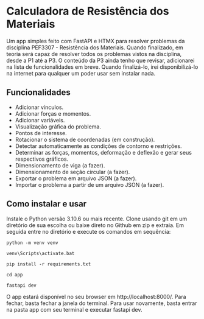 # Calculadora de Resistência dos Materiais

Um app simples feito com FastAPI e HTMX para resolver problemas da disciplina PEF3307 - Resistência dos Materiais.
Quando finalizado, em teoria será capaz de resolver todos os problemas vistos na disciplina, desde a P1 até a P3.
O conteúdo da P3 ainda tenho que revisar, adicionarei na lista de funcionalidades em breve.
Quando finalizá-lo, irei disponibilizá-lo na internet para qualquer um poder usar sem instalar nada.

## Funcionalidades
- Adicionar vínculos.
- Adicionar forças e momentos.
- Adicionar variáveis.
- Visualização gráfica do problema.
- Pontos de interesse.
- Rotacionar o sistema de coordenadas (em construção).
- Detectar automaticamente as condições de contorno e restrições.
- Determinar as forças, momentos, deformação e deflexão e gerar seus respectivos gráficos.
- Dimensionamento de viga (a fazer).
- Dimensionamento de seção circular (a fazer).
- Exportar o problema em arquivo JSON (a fazer).
- Importar o problema a partir de um arquivo JSON (a fazer).

## Como instalar e usar

Instale o Python versão 3.10.6 ou mais recente.
Clone usando git em um diretório de sua escolha ou baixe direto no Github em zip e extraia. 
Em seguida entre no diretório e execute os comandos em sequência:

```
python -m venv venv
```
```
venv\Scripts\activate.bat
```
```
pip install -r requirements.txt
```
```
cd app
```
```
fastapi dev
```

O app estará disponível no seu browser em http://localhost:8000/. Para fechar, basta fechar a janela do terminal. Para usar novamente, basta entrar na pasta app com seu terminal e executar fastapi dev.